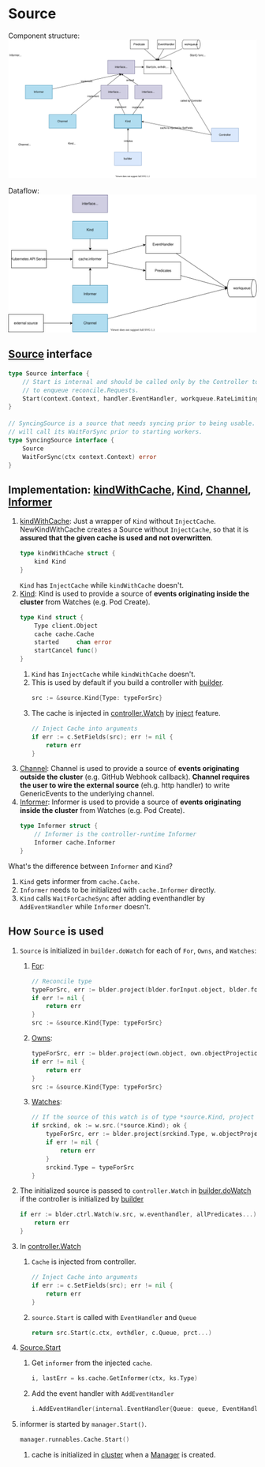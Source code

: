 # Source

Component structure:
![](diagram.drawio.svg)

Dataflow:
![](dataflow.drawio.svg)

## [Source](https://github.com/kubernetes-sigs/controller-runtime/blob/v0.12.3/pkg/source/source.go#L57-L68) interface

```go
type Source interface {
	// Start is internal and should be called only by the Controller to register an EventHandler with the Informer
	// to enqueue reconcile.Requests.
	Start(context.Context, handler.EventHandler, workqueue.RateLimitingInterface, ...predicate.Predicate) error
}

// SyncingSource is a source that needs syncing prior to being usable. The controller
// will call its WaitForSync prior to starting workers.
type SyncingSource interface {
	Source
	WaitForSync(ctx context.Context) error
}
```

## Implementation: [kindWithCache](https://github.com/kubernetes-sigs/controller-runtime/blob/v0.12.3/pkg/source/source.go#L77-L79), [Kind](https://github.com/kubernetes-sigs/controller-runtime/blob/v0.12.3/pkg/source/source.go#L91-L102), [Channel](https://github.com/kubernetes-sigs/controller-runtime/blob/v0.12.3/pkg/source/source.go#L207-L226), [Informer](https://github.com/kubernetes-sigs/controller-runtime/blob/v0.12.3/pkg/source/source.go#L338-L341)

1. [kindWithCache](https://github.com/kubernetes-sigs/controller-runtime/blob/v0.12.3/pkg/source/source.go#L77-L79): Just a wrapper of `Kind` without `InjectCache`. NewKindWithCache creates a Source without `InjectCache`, so that it is **assured that the given cache is used and not overwritten**.
    ```go
    type kindWithCache struct {
    	kind Kind
    }
    ```
    `Kind` has `InjectCache` while `kindWithCache` doesn't.
1. [Kind](https://github.com/kubernetes-sigs/controller-runtime/blob/v0.12.3/pkg/source/source.go#L91-L102): Kind is used to provide a source of **events originating inside the cluster** from Watches (e.g. Pod Create).
    ```go
    type Kind struct {
        Type client.Object
        cache cache.Cache
        started     chan error
        startCancel func()
    }
    ```
    1. `Kind` has `InjectCache` while `kindWithCache` doesn't.
    1. This is used by default if you build a controller with [builder](../builder/README.md#-convert-client.Object-to-source).
        ```go
        src := &source.Kind{Type: typeForSrc}
        ```
    1. The cache is injected in [controller.Watch](https://github.com/kubernetes-sigs/controller-runtime/blob/v0.12.3/pkg/internal/controller/controller.go#L129-L130) by [inject](../inject) feature.
        ```go
        // Inject Cache into arguments
        if err := c.SetFields(src); err != nil {
            return err
        }
        ```
1. [Channel](https://github.com/kubernetes-sigs/controller-runtime/blob/v0.12.3/pkg/source/source.go#L207-L226): Channel is used to provide a source of **events originating outside the cluster** (e.g. GitHub Webhook callback).  **Channel requires the user to wire the external source** (eh.g. http handler) to write GenericEvents to the underlying channel.
1. [Informer](https://github.com/kubernetes-sigs/controller-runtime/blob/v0.12.3/pkg/source/source.go#L338-L341): Informer is used to provide a source of **events originating inside the cluster** from Watches (e.g. Pod Create).
    ```go
    type Informer struct {
        // Informer is the controller-runtime Informer
        Informer cache.Informer
    }
    ```

What's the difference between `Informer` and `Kind`?
1. `Kind` gets informer from `cache.Cache`.
1. `Informer` needs to be initialized with `cache.Informer` directly.
1. `Kind` calls `WaitForCacheSync` after adding eventhandler by `AddEventHandler` while `Informer` doesn't.


## How `Source` is used

1. `Source` is initialized in `builder.doWatch` for each of `For`, `Owns`, and `Watches`:
    1. [For](https://github.com/kubernetes-sigs/controller-runtime/blob/v0.12.3/pkg/builder/controller.go#L222-L225):
        ```go
        // Reconcile type
        typeForSrc, err := blder.project(blder.forInput.object, blder.forInput.objectProjection)
        if err != nil {
            return err
        }
        src := &source.Kind{Type: typeForSrc}
        ```
    1. [Owns](https://github.com/kubernetes-sigs/controller-runtime/blob/v0.12.3/pkg/builder/controller.go#L235-L239):
        ```go
        typeForSrc, err := blder.project(own.object, own.objectProjection)
		if err != nil {
			return err
		}
		src := &source.Kind{Type: typeForSrc}
        ```
    1. [Watches](https://github.com/kubernetes-sigs/controller-runtime/blob/v0.12.3/pkg/builder/controller.go#L257-L263):
        ```go
        // If the source of this watch is of type *source.Kind, project it.
		if srckind, ok := w.src.(*source.Kind); ok {
			typeForSrc, err := blder.project(srckind.Type, w.objectProjection)
			if err != nil {
				return err
			}
			srckind.Type = typeForSrc
		}
        ```
1. The initialized source is passed to `controller.Watch` in [builder.doWatch](https://github.com/kubernetes-sigs/controller-runtime/blob/v0.12.3/pkg/builder/controller.go#L246) if the controller is initialized by [builder](https://github.com/kubernetes-sigs/controller-runtime/blob/v0.12.3/pkg/builder/controller.go#L54)

    ```go
    if err := blder.ctrl.Watch(w.src, w.eventhandler, allPredicates...); err != nil {
        return err
    }
    ```
1. In [controller.Watch](https://github.com/kubernetes-sigs/controller-runtime/blob/v0.12.3/pkg/internal/controller/controller.go#L151)
    1. `Cache` is injected from controller.
        ```go
        // Inject Cache into arguments
        if err := c.SetFields(src); err != nil {
            return err
        }
        ```
    1. `source.Start` is called with `EventHandler` and `Queue`
        ```go
        return src.Start(c.ctx, evthdler, c.Queue, prct...)
        ```
1. [Source.Start](https://github.com/kubernetes-sigs/controller-runtime/blob/v0.12.3/pkg/source/source.go#L108)
    1. Get `informer` from the injected `cache`.
        ```go
        i, lastErr = ks.cache.GetInformer(ctx, ks.Type)
        ```
    1. Add the event handler with `AddEventHandler`
        ```go
        i.AddEventHandler(internal.EventHandler{Queue: queue, EventHandler: handler, Predicates: prct})
        ```
1. informer is started by `manager.Start()`.
    ```go
    manager.runnables.Cache.Start()
    ```
    1. cache is initialized in [cluster](../cluster/README.md#set-fields) when a [Manager](../manager/README.md#1-initialize-a-controllermanagerhttpsgithubcomkubernetes-sigscontroller-runtimeblobv0123pkgmanagerinternalgol66-with-newmanager) is created.
